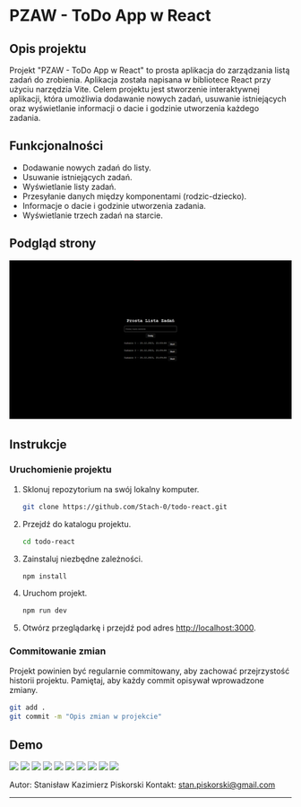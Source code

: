 
# PZAW - ToDo App w React

## Opis projektu

Projekt "PZAW - ToDo App w React" to prosta aplikacja do zarządzania listą zadań do zrobienia. Aplikacja została napisana w bibliotece React przy użyciu narzędzia Vite. Celem projektu jest stworzenie interaktywnej aplikacji, która umożliwia dodawanie nowych zadań, usuwanie istniejących oraz wyświetlanie informacji o dacie i godzinie utworzenia każdego zadania.

## Funkcjonalności

- Dodawanie nowych zadań do listy.
- Usuwanie istniejących zadań.
- Wyświetlanie listy zadań.
- Przesyłanie danych między komponentami (rodzic-dziecko).
- Informacje o dacie i godzinie utworzenia zadania.
- Wyświetlanie trzech zadań na starcie.

## Podgląd strony

![](podglad.png)

## Instrukcje

### Uruchomienie projektu

1. Sklonuj repozytorium na swój lokalny komputer.

   ```bash
   git clone https://github.com/Stach-0/todo-react.git
   ```

2. Przejdź do katalogu projektu.

   ```bash
   cd todo-react
   ```

3. Zainstaluj niezbędne zależności.

   ```bash
   npm install
   ```

4. Uruchom projekt.

   ```bash
   npm run dev
   ```

5. Otwórz przeglądarkę i przejdź pod adres [http://localhost:3000](http://localhost:3000).

### Commitowanie zmian

Projekt powinien być regularnie commitowany, aby zachować przejrzystość historii projektu. Pamiętaj, aby każdy commit opisywał wprowadzone zmiany.

```bash
git add .
git commit -m "Opis zmian w projekcie"
```

## Demo



![](https://media.tenor.com/jeYb8iK3YfsAAAAi/skull-skullgif.gif)
![](https://media.tenor.com/jeYb8iK3YfsAAAAi/skull-skullgif.gif)
![](https://media.tenor.com/jeYb8iK3YfsAAAAi/skull-skullgif.gif)
![](https://media.tenor.com/jeYb8iK3YfsAAAAi/skull-skullgif.gif)
![](https://media.tenor.com/jeYb8iK3YfsAAAAi/skull-skullgif.gif)
![](https://media.tenor.com/jeYb8iK3YfsAAAAi/skull-skullgif.gif)
![](https://media.tenor.com/jeYb8iK3YfsAAAAi/skull-skullgif.gif)
![](https://media.tenor.com/jeYb8iK3YfsAAAAi/skull-skullgif.gif)
![](https://media.tenor.com/jeYb8iK3YfsAAAAi/skull-skullgif.gif)
![](https://media.tenor.com/jeYb8iK3YfsAAAAi/skull-skullgif.gif)







Autor: Stanisław Kazimierz Piskorski
Kontakt: stan.piskorski@gmail.com

---